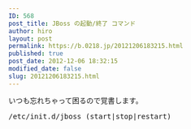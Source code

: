 ```yaml
---
ID: 568
post_title: JBoss の起動/終了 コマンド
author: hiro
layout: post
permalink: https://b.0218.jp/20121206183215.html
published: true
post_date: 2012-12-06 18:32:15
modified_date: false
slug: 20121206183215.html
---
```

いつも忘れちゃって困るので覚書します。
<pre class="prettyprint linenums">/etc/init.d/jboss (start|stop|restart)</pre>